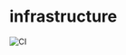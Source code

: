 # infrastructure


![CI](https://github.com/RoyGI/infrastructure/workflows/CI/badge.svg?branch=master)
